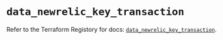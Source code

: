 # `data_newrelic_key_transaction`

Refer to the Terraform Registory for docs: [`data_newrelic_key_transaction`](https://registry.terraform.io/providers/newrelic/newrelic/3.27.1/docs/data-sources/key_transaction).
